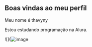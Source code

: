 ## Boas vindas ao meu perfil

Meu nome é thavyny

Estou estudando programação na Alura.




![](![image](https://github.com/user-attachments/assets/9490dd72-0687-4ae2-8d32-9842d7de4bc1)

